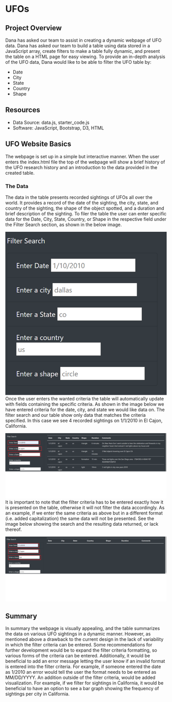 # UFOs

## Project Overview
Dana has asked our team to assist in creating a dynamic webpage of UFO data. Dana has asked our team to build a table using data stored in a JavaScript array, create filters to make a table fully dynamic, and present the table on a HTML page for easy viewing. To provide an in-depth analysis of the UFO data, Dana would like to be able to filter the UFO table by:
- Date
- City
- State
- Country
- Shape
## Resources
- Data Source: data.js, starter_code.js
- Software: JavaScript, Bootstrap, D3, HTML
## UFO Website Basics
The webpage is set up in a simple but interactive manner. When the user enters the index.html file the top of the webpage will show a brief history of the UFO research history and an introduction to the data provided in the created table.
### The Data
The data in the table presents recorded sightings of UFOs all over the world. It provides a record of the date of the sighting, the city, state, and country of the sighting, the shape of the object spotted, and a duration and brief description of the sighting.
To filer the table the user can enter specific data for the Date, City, State, Country, or Shape in the respective field under the Filter Search section, as shown in the below image.

![ Fig 1]( https://github.com/lmacera/UFOs/blob/main/Resources/Fig%201.PNG )
Once the user enters the wanted criteria the table will automatically update with fields containing the specific criteria. As shown in the image below we have entered criteria for the date, city, and state we would like data on. The filter search and our table show only data that matches the criteria specified. In this case we see 4 recorded sightings on 1/1/2010 in El Cajon, California. 

![ Fig 2]( https://github.com/lmacera/UFOs/blob/main/Resources/Fig%202.PNG )
It is important to note that the filter criteria has to be entered exactly how it is presented on the table, otherwise it will not filter the data accordingly. As an example, if we enter the same criteria as above but in a different format (i.e. added capitalization) the same data will not be presented. See the image below showing the search and the resulting data returned, or lack thereof.

![ Fig 3]( https://github.com/lmacera/UFOs/blob/main/Resources/Fig%203.png )
## Summary
In summary the webpage is visually appealing, and the table summarizes the data on various UFO sightings in a dynamic manner. However, as mentioned above a drawback to the current design in the lack of variability in which the filter criteria can be entered. Some recommendations for further development would be to expand the filter criteria formatting, so various forms of the criteria can be entered. Additionally, it would be beneficial to add an error message letting the user know if an invalid format is entered into the filter criteria. For example, if someone entered the date as 1/2010 an error would tell the user the format needs to be entered as MM/DD/YYYY. An addition outside of the filter criteria, would be added visualization. For example, if we filter for sightings in California, it would be beneficial to have an option to see a bar graph showing the frequency of sightings per city in California.


